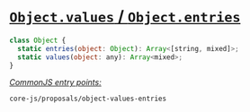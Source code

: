 # [`Object.values` / `Object.entries`](https://github.com/tc39/proposal-object-values-entries)
```js
class Object {
  static entries(object: Object): Array<[string, mixed]>;
  static values(object: any): Array<mixed>;
}
```
[*CommonJS entry points:*](/docs/Usage.md#commonjs-api)
```
core-js/proposals/object-values-entries
```